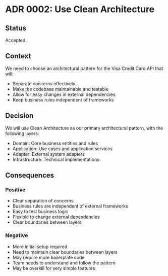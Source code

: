 # ADR 0002: Use Clean Architecture

## Status

Accepted

## Context

We need to choose an architectural pattern for the Visa Credit Card API that will:

- Separate concerns effectively
- Make the codebase maintainable and testable
- Allow for easy changes in external dependencies
- Keep business rules independent of frameworks

## Decision

We will use Clean Architecture as our primary architectural pattern, with the following layers:

- Domain: Core business entities and rules
- Application: Use cases and application services
- Adapter: External system adapters
- Infrastructure: Technical implementations

## Consequences

### Positive

- Clear separation of concerns
- Business rules are independent of external frameworks
- Easy to test business logic
- Flexible to change external dependencies
- Clear boundaries between layers

### Negative

- More initial setup required
- Need to maintain clear boundaries between layers
- May require more boilerplate code
- Team needs to understand and follow the pattern
- May be overkill for very simple features
